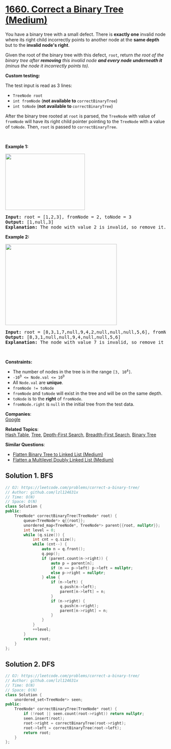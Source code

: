 # [1660. Correct a Binary Tree (Medium)](https://leetcode.com/problems/correct-a-binary-tree/)

<p>You have a binary tree with a small defect. There is <strong>exactly one</strong> invalid node where its right child incorrectly points to another node at the <strong>same depth</strong> but to the <b>invalid node's right</b>.</p>

<p>Given the root of the binary tree with this defect, <code>root</code>, return <em>the root of the binary tree after <strong>removing</strong> this invalid node <strong>and every node underneath it</strong> (minus the node it incorrectly points to).</em></p>

<p><strong>Custom testing:</strong></p>

<p>The test input is read as 3 lines:</p>

<ul>
	<li><code>TreeNode root</code></li>
	<li><code>int fromNode</code> (<strong>not available to </strong><code>correctBinaryTree</code>)</li>
	<li><code>int toNode</code> (<strong>not available to </strong><code>correctBinaryTree</code>)</li>
</ul>

<p>After the binary tree rooted at <code>root</code> is parsed, the <code>TreeNode</code> with value of <code>fromNode</code> will have its right child pointer pointing to the <code>TreeNode</code> with a value of <code>toNode</code>. Then, <code>root</code> is passed to <code>correctBinaryTree</code>.</p>

<p>&nbsp;</p>
<p><strong>Example 1:</strong></p>

<p><strong><img alt="" src="https://assets.leetcode.com/uploads/2020/10/22/ex1v2.png" style="width: 250px; height: 177px;"></strong></p>

<pre><strong>Input:</strong> root = [1,2,3], fromNode = 2, toNode = 3
<strong>Output:</strong> [1,null,3]
<strong>Explanation:</strong> The node with value 2 is invalid, so remove it.
</pre>

<p><strong>Example 2:</strong></p>

<p><strong><img alt="" src="https://assets.leetcode.com/uploads/2020/10/22/ex2v3.png" style="width: 350px; height: 255px;"></strong></p>

<pre><strong>Input:</strong> root = [8,3,1,7,null,9,4,2,null,null,null,5,6], fromNode = 7, toNode = 4
<strong>Output:</strong> [8,3,1,null,null,9,4,null,null,5,6]
<strong>Explanation:</strong> The node with value 7 is invalid, so remove it and the node underneath it, node 2.
</pre>

<p>&nbsp;</p>
<p><strong>Constraints:</strong></p>

<ul>
	<li>The number of nodes in the tree is in the range <code>[3, 10<sup>4</sup>]</code>.</li>
	<li><code>-10<sup>9</sup> &lt;= Node.val &lt;= 10<sup>9</sup></code></li>
	<li>All <code>Node.val</code> are <strong>unique</strong>.</li>
	<li><code>fromNode != toNode</code></li>
	<li><code>fromNode</code> and <code>toNode</code> will exist in the tree and will be on the same depth.</li>
	<li><code>toNode</code> is to the <strong>right</strong> of <code>fromNode</code>.</li>
	<li><code>fromNode.right</code> is <code>null</code> in the initial tree from the test data.</li>
</ul>

**Companies**:  
[Google](https://leetcode.com/company/google)

**Related Topics**:  
[Hash Table](https://leetcode.com/tag/hash-table/), [Tree](https://leetcode.com/tag/tree/), [Depth-First Search](https://leetcode.com/tag/depth-first-search/), [Breadth-First Search](https://leetcode.com/tag/breadth-first-search/), [Binary Tree](https://leetcode.com/tag/binary-tree/)

**Similar Questions**:
* [Flatten Binary Tree to Linked List (Medium)](https://leetcode.com/problems/flatten-binary-tree-to-linked-list/)
* [Flatten a Multilevel Doubly Linked List (Medium)](https://leetcode.com/problems/flatten-a-multilevel-doubly-linked-list/)

## Solution 1. BFS

```cpp
// OJ: https://leetcode.com/problems/correct-a-binary-tree/
// Author: github.com/lzl124631x
// Time: O(N)
// Space: O(N)
class Solution {
public:
    TreeNode* correctBinaryTree(TreeNode* root) {
        queue<TreeNode*> q{{root}};
        unordered_map<TreeNode*, TreeNode*> parent{{root, nullptr}};
        int level = 0;
        while (q.size()) {
            int cnt = q.size();
            while (cnt--) {
                auto n = q.front();
                q.pop();
                if (parent.count(n->right)) {
                    auto p = parent[n];
                    if (n == p->left) p->left = nullptr;
                    else p->right = nullptr;
                } else {
                    if (n->left) {
                        q.push(n->left);
                        parent[n->left] = n;
                    }
                    if (n->right) {
                        q.push(n->right);
                        parent[n->right] = n;
                    }
                }
            }
            ++level;
        }
        return root;
    }
};
```

## Solution 2. DFS

```cpp
// OJ: https://leetcode.com/problems/correct-a-binary-tree/
// Author: github.com/lzl124631x
// Time: O(N)
// Space: O(N)
class Solution {
    unordered_set<TreeNode*> seen;
public:
    TreeNode* correctBinaryTree(TreeNode* root) {
        if (!root || seen.count(root->right)) return nullptr;
        seen.insert(root);
        root->right = correctBinaryTree(root->right);
        root->left = correctBinaryTree(root->left);
        return root;
    }
};
```